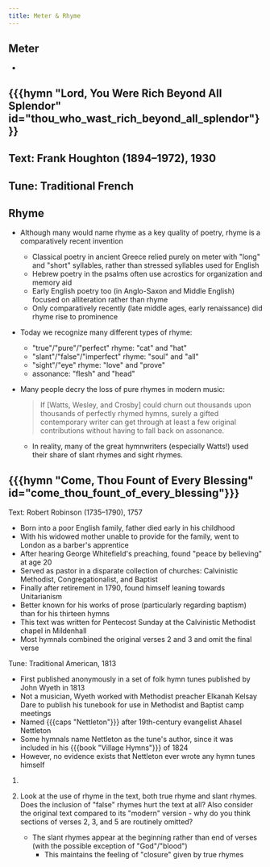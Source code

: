 ```yaml
---
title: Meter & Rhyme
---
```

## Meter
 -

## {{{hymn "Lord, You Were Rich Beyond All Splendor" id="thou_who_wast_rich_beyond_all_splendor"}}}

Text: Frank Houghton (1894–1972), 1930
 -

Tune: Traditional French
 -

## Rhyme
 - Although many would name rhyme as a key quality of poetry, rhyme is a comparatively recent invention
	 - Classical poetry in ancient Greece relied purely on meter with "long" and "short" syllables, rather than stressed syllables used for English
	 - Hebrew poetry in the psalms often use acrostics for organization and memory aid
	 - Early English poetry too (in Anglo-Saxon and Middle English) focused on alliteration rather than rhyme
	 - Only comparatively recently (late middle ages, early renaissance) did rhyme rise to prominence
 - Today we recognize many different types of rhyme:
	- "true"/"pure"/"perfect" rhyme: "cat" and "hat"
	- "slant"/"false"/"imperfect" rhyme: "soul" and "all"
	- "sight"/"eye" rhyme: "love" and "prove"
	- assonance: "flesh" and "head"
 - Many people decry the loss of pure rhymes in modern music:
	> If [Watts, Wesley, and Crosby] could churn out thousands upon thousands of perfectly rhymed hymns, surely a gifted contemporary writer can get through at least a few original contributions without having to fall back on assonance.

	- In reality, many of the great hymnwriters (especially Watts!) used their share of slant rhymes and sight rhymes.

## {{{hymn "Come, Thou Fount of Every Blessing" id="come_thou_fount_of_every_blessing"}}}

Text: Robert Robinson (1735–1790), 1757
 - Born into a poor English family, father died early in his childhood
 - With his widowed mother unable to provide for the family, went to London as a barber's apprentice
 - After hearing George Whitefield's preaching, found "peace by believing" at age 20
 - Served as pastor in a disparate collection of churches: Calvinistic Methodist, Congregationalist, and Baptist
 - Finally after retirement in 1790, found himself leaning towards Unitarianism
 - Better known for his works of prose (particularly regarding baptism) than for his thirteen hymns
 - This text was written for Pentecost Sunday at the Calvinistic Methodist chapel in Mildenhall
 - Most hymnals combined the original verses 2 and 3 and omit the final verse

Tune: Traditional American, 1813
 - First published anonymously in a set of folk hymn tunes published by John Wyeth in 1813
 - Not a musician, Wyeth worked with Methodist preacher Elkanah Kelsay Dare to publish his tunebook for use in Methodist and Baptist camp meetings
 - Named {{{caps "Nettleton"}}} after 19th-century evangelist Ahasel Nettleton
 - Some hymnals name Nettleton as the tune's author, since it was included in his {{{book "Village Hymns"}}} of 1824
 - However, no evidence exists that Nettleton ever wrote any hymn tunes himself

1.

2. Look at the use of rhyme in the text, both true rhyme and slant rhymes. Does the inclusion of "false" rhymes hurt the text at all? Also consider the original text compared to its "modern" version - why do you think sections of verses 2, 3, and 5 are routinely omitted?
	- The slant rhymes appear at the beginning rather than end of verses (with the possible exception of "God"/"blood")
		- This maintains the feeling of "closure" given by true rhymes
